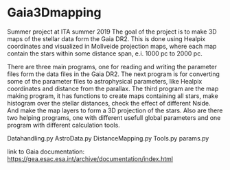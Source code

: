 # Gaia3Dmapping
Summer project at ITA summer 2019
The goal of the project is to make 3D maps of the stellar data form the Gaia DR2. This is done using Healpix coordinates and visualized in Mollveide projection maps, where each map contain the stars within some distance span, e.i. 1000 pc to 2000 pc.

There are three main programs, one for reading and writing the parameter files form the data files in the Gaia DR2.
The next program is for converting some of the parameter files to astrophysical parameters, like Healpix coordinates and distance from the parallax. The third program are the map making program, it has functions to create maps containing all stars, make histogram over the stellar distances, check the effect of different Nside. And make the map layers to form a 3D projection of the stars. Also are there two helping programs, one with different usefull global parameters and one program with different calculation tools.

Datahandling.py
AstroData.py
DistanceMapping.py
Tools.py
params.py

link to Gaia documentation: https://gea.esac.esa.int/archive/documentation/index.html
